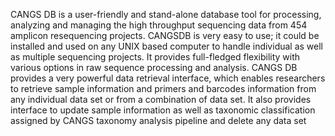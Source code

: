 CANGS DB is a user-friendly and stand-alone database tool for processing, analyzing and managing the high throughput sequencing data from 454 amplicon resequencing projects. CANGSDB is very easy to use; it could be installed and used on any UNIX based computer to handle individual as well as multiple sequencing projects. It provides full-fledged flexibility with various options in raw sequence processing and analysis. CANGS DB provides a very powerful data retrieval interface, which enables researchers to retrieve sample information and primers and barcodes information from any individual data set or from a combination of data set. It also provides interface to update sample information as well as taxonomic classification assigned by CANGS taxonomy analysis pipeline and delete any data set